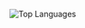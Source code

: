 
![Top Languages](https://github-readme-stats.vercel.app/api/top-langs/?username=curbfuckinrules&layout=compact&langs_count=5&theme=radical)
